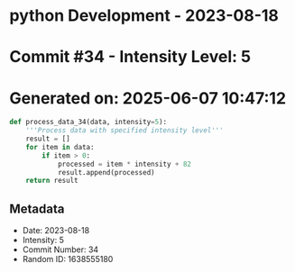 ﻿# python Development - 2023-08-18
# Commit #34 - Intensity Level: 5
# Generated on: 2025-06-07 10:47:12
```python
def process_data_34(data, intensity=5):
    '''Process data with specified intensity level'''
    result = []
    for item in data:
        if item > 0:
            processed = item * intensity + 82
            result.append(processed)
    return result
```
## Metadata
- Date: 2023-08-18
- Intensity: 5
- Commit Number: 34
- Random ID: 1638555180
